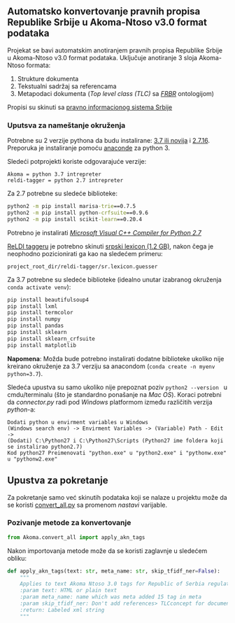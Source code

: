 ## Automatsko konvertovanje pravnih propisa Republike Srbije u Akoma-Ntoso v3.0 format podataka

Projekat se bavi automatskim anotiranjem pravnih propisa Republike Srbije u Akoma-Ntoso v3.0 format podataka. Uključuje anotiranje 3 sloja Akoma-Ntoso formata:
1. Strukture dokumenta
1. Tekstualni sadržaj sa referencama
1. Metapodaci dokumenta (_Top level class (TLC)_ sa [_FRBR_](https://www.oclc.org/research/activities/frbr.html) ontologijom)

Propisi su skinuti sa [pravno informacionog sistema Srbije](http://www.pravno-informacioni-sistem.rs/reg-search)

### Uputsva za nameštanje okruženja
Potrebne su 2 verzije pythona da budu instalirane: [3.7 ili novija](https://www.python.org/downloads/release/python-370/) i [2.7.16](https://www.python.org/downloads/release/python-2716/). 
Preporuka je instaliranje pomoću [anaconde](https://www.anaconda.com/distribution/) za python 3.

Sledeći potprojekti koriste odgovarajuće verzije:
```
Akoma = python 3.7 intrepreter
reldi-tagger = python 2.7 intrepreter
```

Za 2.7 potrebne su sledeće biblioteke:
```cmd
python2 -m pip install marisa-trie==0.7.5
python2 -m pip install python-crfsuite==0.9.6
python2 -m pip install scikit-learn==0.20.4
```
Potrebno je instalirati [_Microsoft Visual C++ Compiler for Python 2.7_](https://www.microsoft.com/en-us/download/details.aspx?id=44266)

[ReLDI taggeru](https://github.com/clarinsi/reldi-tagger) je potrebno skinuti [srpski lexicon (1.2 GB)](http://nlp.ffzg.hr/data/reldi/sr.lexicon.guesser), nakon čega je neophodno pozicionirati ga kao na sledećem primeru:
```
project_root_dir/reldi-tagger/sr.lexicon.guesser
```

Za 3.7 potrebne su sledeće biblioteke (idealno unutar izabranog okruženja `conda activate venv`):
```cmd
pip install beautifulsoup4
pip install lxml
pip install termcolor
pip install numpy
pip install pandas
pip install sklearn
pip install sklearn_crfsuite
pip install matplotlib
```
__Napomena__: Možda bude potrebno instalirati dodatne biblioteke ukoliko nije kreirano okruženje za 3.7 verziju sa anacondom (`conda create -n myenv python=3.7`).

Sledeća upustva su samo ukoliko nije prepoznat poziv `python2 --version ` u cmdu/terminalu (što je standardno ponašanje na _Mac OS_).
Koraci potrebni da _connector.py_ radi pod _Windows_ platformom između različitih verzija _python_-a:
```
Dodati python u envirment variables u Windows
(Windows search env) -> Envirment Variables -> (Variable) Path - Edit -> 
(Dodati) C:\Python27 i C:\Python27\Scripts (Python27 ime foldera koji se instalirao python2.7)
Kod python27 Preimenovati "python.exe" u "python2.exe" i "pythonw.exe" u "pythonw2.exe"
```

## Upustva za pokretanje

Za pokretanje samo već skinutih podataka koji se nalaze u projektu može da se koristi [convert_all.py]( https://github.com/Gorluxor/MasterProject/blob/master/converting_rs_legal_acts_to_akoma_ntoso/convert_all.py) sa promenom _nastavi_ varijable. 

### Pozivanje metode za konvertovanje
```python
from Akoma.convert_all import apply_akn_tags
```
Nakon importovanja metode može da se koristi zaglavnje u sledećem obliku:
```python
def apply_akn_tags(text: str, meta_name: str, skip_tfidf_ner=False):
    """
    Applies to text Akoma Ntoso 3.0 tags for Republic of Serbia regulations
    :param text: HTML or plain text
    :param meta_name: name which was meta added 15 tag in meta
    :param skip_tfidf_ner: Don't add references> TLCconcept for document and TLC for ner
    :return: Labeled xml string
    """
```


